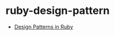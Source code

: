 # ruby-design-pattern

+ [Design Patterns in Ruby](https://github.com/nslocum/design-patterns-in-ruby)
